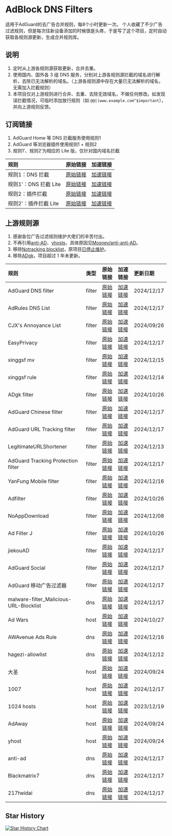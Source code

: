 # AdBlock DNS Filters
适用于AdGuard的去广告合并规则，每8个小时更新一次。
个人收藏了不少广告过滤规则，但是每次往新设备添加的时候很是头疼，于是写了这个项目，定时自动获取各规则源更新，生成合并规则库。

## 说明
1. 定时从上游各规则源获取更新，合并去重。
2. 使用国内、国外各 3 组 DNS 服务，分别对上游各规则源拦截的域名进行解析，去除已无法解析的域名。（上游各规则源中存在大量已无法解析的域名，无需加入拦截规则）
3. 本项目仅对上游规则进行合并、去重、去除无效域名，不做任何修改。如发现误拦截情况，可临时添加放行规则（如 `@@||www.example.com^$important`），并向上游规则反馈。

## 订阅链接
1. AdGuard Home 等 DNS 拦截服务使用规则1
2. AdGuard 等浏览器插件使用规则1 + 规则2
3. 规则1’、规则2’为相应的 Lite 版，仅针对国内域名拦截

| 规则 | 原始链接 | 加速链接 |
|:-|:-|:-|
| 规则1：DNS 拦截 | [原始链接](https://raw.githubusercontent.com/217heidai/adblockfilters/main/rules/adblockdns.txt) | [加速链接](https://mirror.ghproxy.com/https://raw.githubusercontent.com/217heidai/adblockfilters/main/rules/adblockdns.txt) |
| 规则1'：DNS 拦截 Lite | [原始链接](https://raw.githubusercontent.com/217heidai/adblockfilters/main/rules/adblockdnslite.txt) | [加速链接](https://mirror.ghproxy.com/https://raw.githubusercontent.com/217heidai/adblockfilters/main/rules/adblockdnslite.txt) |
| 规则2：插件拦截 | [原始链接](https://raw.githubusercontent.com/217heidai/adblockfilters/main/rules/adblockfilters.txt) | [加速链接](https://mirror.ghproxy.com/https://raw.githubusercontent.com/217heidai/adblockfilters/main/rules/adblockfilters.txt) |
| 规则2'：插件拦截 Lite | [原始链接](https://raw.githubusercontent.com/217heidai/adblockfilters/main/rules/adblockfilterslite.txt) | [加速链接](https://mirror.ghproxy.com/https://raw.githubusercontent.com/217heidai/adblockfilters/main/rules/adblockfilterslite.txt) |

## 上游规则源
1. 感谢各位广告过滤规则维护大佬们的辛苦付出。
2. 不再引用[anti-AD](https://anti-ad.net/adguard.txt)、[yhosts](https://raw.githubusercontent.com/VeleSila/yhosts/master/hosts.txt)，具体原因见[Mosney/anti-anti-AD](https://github.com/Mosney/anti-anti-AD)。
3. 移除[Notracking blocklist](https://raw.githubusercontent.com/notracking/hosts-blocklists/master/adblock/adblock.txt)，原项目[已停止维护](https://github.com/notracking/hosts-blocklists/issues/900)。
4. 移除[ADgk](https://raw.githubusercontent.com/banbendalao/ADgk/master/ADgk.txt)，项目超过 1 年未更新。

| 规则 | 类型 | 原始链接 | 加速链接 | 更新日期 |
|:-|:-|:-|:-|:-|
| AdGuard DNS filter | filter | [原始链接](https://adguardteam.github.io/AdGuardSDNSFilter/Filters/filter.txt) | [加速链接](https://mirror.ghproxy.com/https://raw.githubusercontent.com/217heidai/adblockfilters/main/rules/AdGuard_DNS_filter.txt) | 2024/12/17 |
| AdRules DNS List | filter | [原始链接](https://raw.githubusercontent.com/Cats-Team/AdRules/main/dns.txt) | [加速链接](https://mirror.ghproxy.com/https://raw.githubusercontent.com/217heidai/adblockfilters/main/rules/AdRules_DNS_List.txt) | 2024/12/17 |
| CJX's Annoyance List | filter | [原始链接](https://raw.githubusercontent.com/cjx82630/cjxlist/master/cjx-annoyance.txt) | [加速链接](https://mirror.ghproxy.com/https://raw.githubusercontent.com/217heidai/adblockfilters/main/rules/CJX's_Annoyance_List.txt) | 2024/09/26 |
| EasyPrivacy | filter | [原始链接](https://easylist-downloads.adblockplus.org/easyprivacy.txt) | [加速链接](https://mirror.ghproxy.com/https://raw.githubusercontent.com/217heidai/adblockfilters/main/rules/EasyPrivacy.txt) | 2024/12/17 |
| xinggsf mv | filter | [原始链接](https://raw.githubusercontent.com/xinggsf/Adblock-Plus-Rule/master/mv.txt) | [加速链接](https://mirror.ghproxy.com/https://raw.githubusercontent.com/217heidai/adblockfilters/main/rules/xinggsf_mv.txt) | 2024/12/15 |
| xinggsf rule | filter | [原始链接](https://raw.githubusercontent.com/xinggsf/Adblock-Plus-Rule/master/rule.txt) | [加速链接](https://mirror.ghproxy.com/https://raw.githubusercontent.com/217heidai/adblockfilters/main/rules/xinggsf_rule.txt) | 2024/12/14 |
| ADgk filter | filter | [原始链接](https://raw.githubusercontent.com/banbendalao/ADgk/master/ADgk.txt) | [加速链接](https://mirror.ghproxy.com/https://raw.githubusercontent.com/217heidai/adblockfilters/main/rules/ADgk_filter.txt) | 2024/10/26 |
| AdGuard Chinese filter | filter | [原始链接](https://filters.adtidy.org/ios/filters/224.txt) | [加速链接](https://mirror.ghproxy.com/https://raw.githubusercontent.com/217heidai/adblockfilters/main/rules/AdGuard_Chinese_filter.txt) | 2024/12/17 |
| AdGuard URL Tracking filter | filter | [原始链接](https://filters.adtidy.org/extension/ublock/filters/17.txt) | [加速链接](https://mirror.ghproxy.com/https://raw.githubusercontent.com/217heidai/adblockfilters/main/rules/AdGuard_URL_Tracking_filter.txt) | 2024/12/17 |
| LegitimateURLShortener | filter | [原始链接](https://raw.githubusercontent.com/DandelionSprout/adfilt/master/LegitimateURLShortener.txt) | [加速链接](https://mirror.ghproxy.com/https://raw.githubusercontent.com/217heidai/adblockfilters/main/rules/LegitimateURLShortener.txt) | 2024/12/13 |
| AdGuard Tracking Protection filter | filter | [原始链接](https://filters.adtidy.org/ios/filters/3_optimized.txt) | [加速链接](https://mirror.ghproxy.com/https://raw.githubusercontent.com/217heidai/adblockfilters/main/rules/AdGuard_Tracking_Protection_filter.txt) | 2024/12/17 |
| YanFung Mobile filter | filter | [原始链接](https://raw.githubusercontent.com/YanFung/Ads/master/Mobile) | [加速链接](https://mirror.ghproxy.com/https://raw.githubusercontent.com/217heidai/adblockfilters/main/rules/YanFung_Mobile_filter.txt) | 2024/12/16 |
| Adfilter | filter | [原始链接](https://raw.githubusercontent.com/vokins/ad/main/ab.txt) | [加速链接](https://mirror.ghproxy.com/https://raw.githubusercontent.com/217heidai/adblockfilters/main/rules/Adfilter.txt) | 2024/10/26 |
| NoAppDownload | filter | [原始链接](https://raw.githubusercontent.com/Noyllopa/NoAppDownload/master/NoAppDownload.txt) | [加速链接](https://mirror.ghproxy.com/https://raw.githubusercontent.com/217heidai/adblockfilters/main/rules/NoAppDownload.txt) | 2024/12/08 |
| Ad Filter J | filter | [原始链接](https://raw.githubusercontent.com/jk278/Ad-J/main/Ad-J.txt) | [加速链接](https://mirror.ghproxy.com/https://raw.githubusercontent.com/217heidai/adblockfilters/main/rules/Ad_Filter_J.txt) | 2024/10/26 |
| jiekouAD | filter | [原始链接](https://raw.githubusercontent.com/damengzhu/banad/main/jiekouAD.txt) | [加速链接](https://mirror.ghproxy.com/https://raw.githubusercontent.com/217heidai/adblockfilters/main/rules/jiekouAD.txt) | 2024/12/17 |
| AdGuard Social | filter | [原始链接](https://filters.adtidy.org/ios/filters/4_optimized.txt) | [加速链接](https://mirror.ghproxy.com/https://raw.githubusercontent.com/217heidai/adblockfilters/main/rules/AdGuard_Social.txt) | 2024/12/17 |
| AdGuard 移动广告过滤器 | filter | [原始链接](https://filters.adtidy.org/ios/filters/11.txt) | [加速链接](https://mirror.ghproxy.com/https://raw.githubusercontent.com/217heidai/adblockfilters/main/rules/AdGuard_移动广告过滤器.txt) | 2024/12/17 |
| malware-filter_Malicious-URL-Blocklist | dns | [原始链接](https://malware-filter.gitlab.io/malware-filter/urlhaus-filter-agh-online.txt) | [加速链接](https://mirror.ghproxy.com/https://raw.githubusercontent.com/217heidai/adblockfilters/main/rules/malware-filter_Malicious-URL-Blocklist.txt) | 2024/12/17 |
| Ad Wars | host | [原始链接](https://raw.githubusercontent.com/jdlingyu/ad-wars/master/hosts) | [加速链接](https://mirror.ghproxy.com/https://raw.githubusercontent.com/217heidai/adblockfilters/main/rules/Ad_Wars.txt) | 2024/10/27 |
| AWAvenue Ads Rule | dns | [原始链接](https://raw.githubusercontent.com/TG-Twilight/AWAvenue-Ads-Rule/main/AWAvenue-Ads-Rule.txt) | [加速链接](https://mirror.ghproxy.com/https://raw.githubusercontent.com/217heidai/adblockfilters/main/rules/AWAvenue_Ads_Rule.txt) | 2024/12/16 |
| hagezi-allowlist | dns | [原始链接](https://raw.githubusercontent.com/hagezi/dns-blocklists/main/adblock/whitelist-referral.txt) | [加速链接](https://mirror.ghproxy.com/https://raw.githubusercontent.com/217heidai/adblockfilters/main/rules/hagezi-allowlist.txt) | 2024/12/12 |
| 大圣 | host | [原始链接](https://raw.githubusercontent.com/jdlingyu/ad-wars/master/sha_ad_hosts) | [加速链接](https://mirror.ghproxy.com/https://raw.githubusercontent.com/217heidai/adblockfilters/main/rules/大圣.txt) | 2024/09/24 |
| 1007 | host | [原始链接](https://raw.githubusercontent.com/lingeringsound/10007_auto/master/all) | [加速链接](https://mirror.ghproxy.com/https://raw.githubusercontent.com/217heidai/adblockfilters/main/rules/1007.txt) | 2024/12/17 |
| 1024 hosts | host | [原始链接](https://raw.githubusercontent.com/Goooler/1024_hosts/master/hosts) | [加速链接](https://mirror.ghproxy.com/https://raw.githubusercontent.com/217heidai/adblockfilters/main/rules/1024_hosts.txt) | 2023/12/19 |
| AdAway | host | [原始链接](https://adaway.org/hosts.txt) | [加速链接](https://mirror.ghproxy.com/https://raw.githubusercontent.com/217heidai/adblockfilters/main/rules/AdAway.txt) | 2024/09/24 |
| yhost | host | [原始链接](https://raw.githubusercontent.com/VeleSila/yhosts/master/hosts.txt) | [加速链接](https://mirror.ghproxy.com/https://raw.githubusercontent.com/217heidai/adblockfilters/main/rules/yhost.txt) | 2024/09/24 |
| anti-ad | dns | [原始链接](https://raw.githubusercontent.com/privacy-protection-tools/anti-AD/master/anti-ad-adguard.txt) | [加速链接](https://mirror.ghproxy.com/https://raw.githubusercontent.com/217heidai/adblockfilters/main/rules/anti-ad.txt) | 2024/12/17 |
| Blackmatrix7 | dns | [原始链接](https://raw.githubusercontent.com/blackmatrix7/ios_rule_script/refs/heads/master/rule/AdGuard/AdvertisingTest/AdvertisingTest.txt) | [加速链接](https://mirror.ghproxy.com/https://raw.githubusercontent.com/217heidai/adblockfilters/main/rules/Blackmatrix7.txt) | 2024/12/17 |
| 217heidai | dns | [原始链接](https://raw.githubusercontent.com/217heidai/adblockfilters/refs/heads/main/rules/adblockdns.txt) | [加速链接](https://mirror.ghproxy.com/https://raw.githubusercontent.com/217heidai/adblockfilters/main/rules/217heidai.txt) | 2024/12/17 |

## Star History
[![Star History Chart](https://api.star-history.com/svg?repos=217heidai/adblockfilters&type=Date)](https://star-history.com/#217heidai/adblockfilters&Date)
